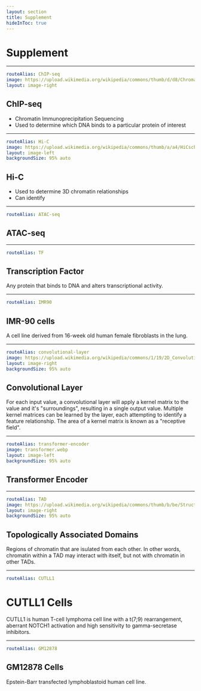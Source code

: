 ```yaml
---
layout: section
title: Supplement
hideInToc: true
---
```


# Supplement

---

```yaml
routeAlias: ChIP-seq
image: https://upload.wikimedia.org/wikipedia/commons/thumb/d/d8/Chromatin_immunoprecipitation_sequencing.svg/800px-Chromatin_immunoprecipitation_sequencing.svg.png
layout: image-right
```

## ChIP-seq

- Chromatin Immunoprecipitation Sequencing
- Used to determine which DNA binds to a particular protein of interest

<goBack />

---

```yaml
routeAlias: Hi-C
image: https://upload.wikimedia.org/wikipedia/commons/thumb/a/a4/HiCschematic.png/1024px-HiCschematic.png
layout: image-left
backgroundSize: 95% auto
```

## Hi-C

- Used to determine 3D chromatin relationships
- Can identify <Link title="TADs" to=TAD />

<goBack />

---

```yaml
routeAlias: ATAC-seq
```

## ATAC-seq

<goBack />

---

```yaml
routeAlias: TF
```

## Transcription Factor

Any protein that binds to DNA and alters transcriptional activity.

<goBack />

---

```yaml
routeAlias: IMR90
```

## IMR-90 cells

A cell line derived from 16-week old human female fibroblasts in the lung.

<goBack from=data-formats />

---

```yaml
routeAlias: convolutional-layer
image: https://upload.wikimedia.org/wikipedia/commons/1/19/2D_Convolution_Animation.gif
layout: image-right
backgroundSize: 95% auto
```

## Convolutional Layer

For each input value, a convolutional layer will apply a kernel matrix to the value and it's "surroundings", resulting in a single output value. Multiple kernel matrices can be learned by the layer, each attempting to identify a feature relationship. The area of a kernel matrix is known as a "receptive field".

<goBack />

---

```yaml
routeAlias: transformer-encoder
image: transformer.webp
layout: image-left
backgroundSize: 95% auto
```

## Transformer Encoder

<goBack />

---

```yaml
routeAlias: TAD
image: https://upload.wikimedia.org/wikipedia/commons/thumb/b/be/Structural_organization_of_chromatin.png/1024px-Structural_organization_of_chromatin.png
layout: image-right
backgroundSize: 95% auto
```

## Topologically Associated Domains

Regions of chromatin that are isulated from each other. In other words,
chromatin within a TAD may interact with itself, but not with chromatin in other TADs.
<goBack />

---

```yaml
routeAlias: CUTLL1
```

# CUTLL1 Cells

CUTLL1 is human T-cell lymphoma cell line with a t(7;9) rearrangement, aberrant NOTCH1 activation and high sensitivity to gamma-secretase inhibitors.

<goBack from=figure4-a-b />

---

```yaml
routeAlias: GM12878
```

## GM12878 Cells

Epstein-Barr transfected lymphoblastoid human cell line.

<goBack from=figure3-a-d />
